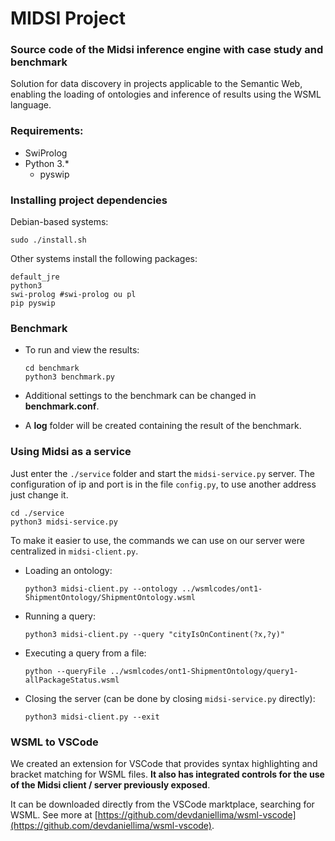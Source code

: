 # MIDSI Project

### Source code of the Midsi inference engine with case study and benchmark

Solution for data discovery in projects applicable to the Semantic Web, enabling the loading of ontologies and inference of results using the WSML language.

### Requirements:

- SwiProlog
- Python 3.\*
  - pyswip

### Installing project dependencies

Debian-based systems:

    sudo ./install.sh

Other systems install the following packages:

    default_jre
    python3
    swi-prolog #swi-prolog ou pl
    pip pyswip

### Benchmark

- To run and view the results:

      cd benchmark
      python3 benchmark.py

- Additional settings to the benchmark can be changed in **benchmark.conf**.

- A **log** folder will be created containing the result of the benchmark.

### Using Midsi as a service

Just enter the `./service` folder and start the `midsi-service.py` server. The configuration of ip and port is in the file `config.py`, to use another address just change it.

    cd ./service
    python3 midsi-service.py

To make it easier to use, the commands we can use on our server were centralized in `midsi-client.py`.

- Loading an ontology:

    ```
    python3 midsi-client.py --ontology ../wsmlcodes/ont1-ShipmentOntology/ShipmentOntology.wsml
    ```

- Running a query:

    ```
    python3 midsi-client.py --query "cityIsOnContinent(?x,?y)"
    ```

- Executing a query from a file:

    ```
    python --queryFile ../wsmlcodes/ont1-ShipmentOntology/query1-allPackageStatus.wsml
    ```

- Closing the server (can be done by closing `midsi-service.py` directly):

    ```
    python3 midsi-client.py --exit
    ```

### WSML to VSCode

We created an extension for VSCode that provides syntax highlighting and bracket matching for WSML files. **It also has integrated controls for the use of the Midsi client / server previously exposed**.

It can be downloaded directly from the VSCode marktplace, searching for WSML. See more at [https://github.com/devdaniellima/wsml-vscode](https://github.com/devdaniellima/wsml-vscode).
